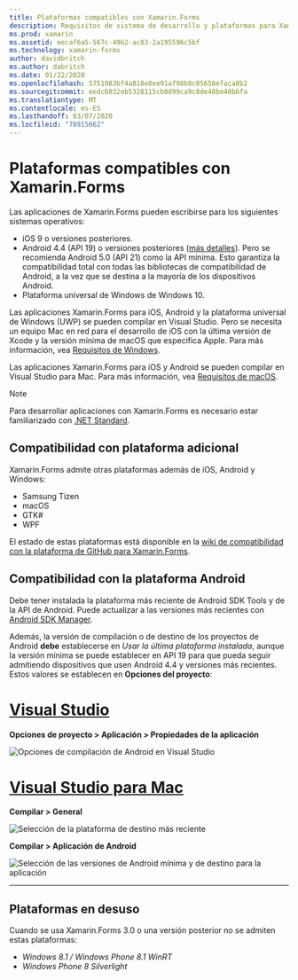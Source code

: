 ```yaml
---
title: Plataformas compatibles con Xamarin.Forms
description: Requisitos de sistema de desarrollo y plataformas para Xamarin.Forms.
ms.prod: xamarin
ms.assetid: eecaf6a5-567c-49b2-ac83-2a195596c5bf
ms.technology: xamarin-forms
author: davidbritch
ms.author: dabritch
ms.date: 01/22/2020
ms.openlocfilehash: 5751983bf4a818e8ee91af98b0c05658efaca8b2
ms.sourcegitcommit: eedc6032eb5328115cb0d99ca9c8de48be40b6fa
ms.translationtype: MT
ms.contentlocale: es-ES
ms.lasthandoff: 03/07/2020
ms.locfileid: "78915662"
---
```

# <a name="xamarinforms-supported-platforms"></a>Plataformas compatibles con Xamarin.Forms

Las aplicaciones de Xamarin.Forms pueden escribirse para los siguientes sistemas operativos:

- iOS 9 o versiones posteriores.
- Android 4.4 (API 19) o versiones posteriores ([más detalles](#android-platform-support)). Pero se recomienda Android 5.0 (API 21) como la API mínima. Esto garantiza la compatibilidad total con todas las bibliotecas de compatibilidad de Android, a la vez que se destina a la mayoría de los dispositivos Android.
- Plataforma universal de Windows de Windows 10.

Las aplicaciones Xamarin.Forms para iOS, Android y la plataforma universal de Windows (UWP) se pueden compilar en Visual Studio. Pero se necesita un equipo Mac en red para el desarrollo de iOS con la última versión de Xcode y la versión mínima de macOS que especifica Apple. Para más información, vea [Requisitos de Windows](~/cross-platform/get-started/requirements.md#windows-requirements).

Las aplicaciones Xamarin.Forms para iOS y Android se pueden compilar en Visual Studio para Mac. Para más información, vea [Requisitos de macOS](~/cross-platform/get-started/requirements.md#macos-requirements).

> [!NOTE]
> Para desarrollar aplicaciones con Xamarin.Forms es necesario estar familiarizado con [.NET Standard](~/cross-platform/app-fundamentals/net-standard.md).

## <a name="additional-platform-support"></a>Compatibilidad con plataforma adicional

Xamarin.Forms admite otras plataformas además de iOS, Android y Windows:

- Samsung Tizen
- macOS
- GTK#
- WPF

El estado de estas plataformas está disponible en la [wiki de compatibilidad con la plataforma de GitHub para Xamarin.Forms](https://github.com/xamarin/Xamarin.Forms/wiki/Platform-Support).

## <a name="android-platform-support"></a>Compatibilidad con la plataforma Android

Debe tener instalada la plataforma más reciente de Android SDK Tools y de la API de Android. Puede actualizar a las versiones más recientes con [Android SDK Manager](~/android/get-started/installation/android-sdk.md).

Además, la versión de compilación o de destino de los proyectos de Android **debe** establecerse en *Usar la última plataforma instalada*, aunque la versión mínima se puede establecer en API 19 para que pueda seguir admitiendo dispositivos que usen Android 4.4 y versiones más recientes. Estos valores se establecen en **Opciones del proyecto**:

# <a name="visual-studio"></a>[Visual Studio](#tab/windows)

**Opciones de proyecto > Aplicación > Propiedades de la aplicación**

![Opciones de compilación de Android en Visual Studio](requirements-images/options-android-vs-sml.png)

# <a name="visual-studio-for-mac"></a>[Visual Studio para Mac](#tab/macos)

**Compilar > General**

![Selección de la plataforma de destino más reciente](requirements-images/options-general-sml.png)

**Compilar > Aplicación de Android**

![Selección de las versiones de Android mínima y de destino para la aplicación](requirements-images/options-android-sml.png)

-----

## <a name="deprecated-platforms"></a>Plataformas en desuso

Cuando se usa Xamarin.Forms 3.0 o una versión posterior no se admiten estas plataformas:

- *Windows 8.1 / Windows Phone 8.1 WinRT*
- *Windows Phone 8 Silverlight*
